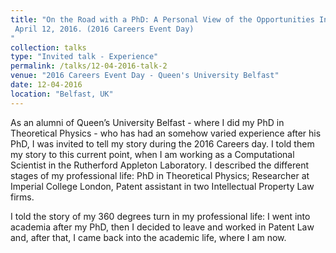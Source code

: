 ```yaml
---
title: "On the Road with a PhD: A Personal View of the Opportunities Inside and Outside of Academia
 April 12, 2016. (2016 Careers Event Day)
"
collection: talks
type: "Invited talk - Experience"
permalink: /talks/12-04-2016-talk-2
venue: "2016 Careers Event Day - Queen's University Belfast"
date: 12-04-2016
location: "Belfast, UK"
---
```


As an alumni of Queen’s University Belfast - where I did my PhD in Theoretical Physics - who has had an somehow varied experience after his PhD, I was invited to tell my story during the 2016 Careers day.  I told them my story to this current point, when I am working as a Computational Scientist in the Rutherford Appleton Laboratory.  I described the different stages of my professional life: PhD in Theoretical Physics; Researcher at Imperial College London, Patent assistant in two Intellectual Property Law firms.  

I told the story of my 360 degrees turn in my professional life: I went into academia after my PhD, then I decided to leave and worked in Patent Law and, after that, I came back into the academic life, where I am now.  


